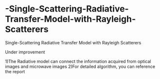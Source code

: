 # -Single-Scattering-Radiative-Transfer-Model-with-Rayleigh-Scatterers
 Single-Scattering Radiative Transfer Model with Rayleigh Scatterers

Under improvement

1)The Radiative model can connect the information acquired from optical images and microwave images
2)For detailed algorithm, you can reference the report
